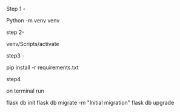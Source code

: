 Step 1 - 

Python -m venv venv


step 2-

venv/Scripts/activate

step3 -

pip install -r requirements.txt


step4

on terminal run

flask db init
flask db migrate -m "Initial migration"
flask db upgrade



